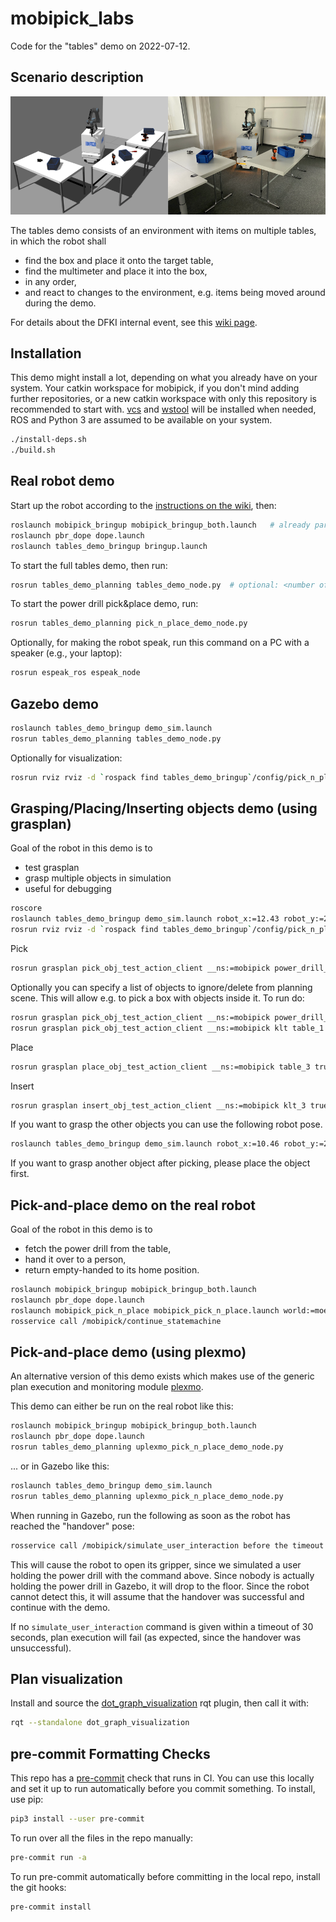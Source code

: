 mobipick_labs
=============

Code for the "tables" demo on 2022-07-12.

Scenario description
--------------------

![mobipick_tables_sim_and_real.png](images/mobipick_tables_sim_and_real.png)

The tables demo consists of an environment with items on multiple tables, in which the robot shall

- find the box and place it onto the target table,
- find the multimeter and place it into the box,
- in any order,
- and react to changes to the environment, e.g. items being moved around during the demo.

For details about the DFKI internal event, see this [wiki page](https://git.ni.dfki.de/mobipick/documentation/-/wikis/Mobipick-tables-demo).

Installation
------------

This demo might install a lot, depending on what you already have on your
system. Your catkin workspace for mobipick, if you don't mind adding further
repositories, or a new catkin workspace with only this repository is
recommended to start with. [vcs](https://pypi.org/project/vcstool/) and
[wstool](http://wiki.ros.org/wstool) will be installed when needed,
ROS and Python 3 are assumed to be available on your system.

```bash
./install-deps.sh
./build.sh
```

Real robot demo
---------------

Start up the robot according to the [instructions on the
wiki](https://git.ni.dfki.de/mobipick/documentation/-/wikis/starting-up-the-robot),
then:


```bash
roslaunch mobipick_bringup mobipick_bringup_both.launch   # already part of the startup instructions
roslaunch pbr_dope dope.launch
roslaunch tables_demo_bringup bringup.launch
```

To start the full tables demo, then run:

```bash
rosrun tables_demo_planning tables_demo_node.py  # optional: <number of target table>, e.g., "4"; default: 2
```

To start the power drill pick&place demo, run:

```bash
rosrun tables_demo_planning pick_n_place_demo_node.py
```

Optionally, for making the robot speak, run this command on a PC with a speaker (e.g., your laptop):

```bash
rosrun espeak_ros espeak_node
```


Gazebo demo
-----------

```bash
roslaunch tables_demo_bringup demo_sim.launch
rosrun tables_demo_planning tables_demo_node.py
```

Optionally for visualization:

```bash
rosrun rviz rviz -d `rospack find tables_demo_bringup`/config/pick_n_place.rviz __ns:=mobipick
```

Grasping/Placing/Inserting objects demo (using grasplan)
--------------------------------------

Goal of the robot in this demo is to

- test grasplan
- grasp multiple objects in simulation
- useful for debugging

```bash
roscore
roslaunch tables_demo_bringup demo_sim.launch robot_x:=12.43 robot_y:=2.21 robot_yaw:=1.5708
rosrun rviz rviz -d `rospack find tables_demo_bringup`/config/pick_n_place.rviz __ns:=mobipick
```

Pick

```bash
rosrun grasplan pick_obj_test_action_client __ns:=mobipick power_drill_with_grip table_1
```

Optionally you can specify a list of objects to ignore/delete from planning scene. This will allow e.g. to pick
a box with objects inside it. To run do:

```bash
rosrun grasplan pick_obj_test_action_client __ns:=mobipick power_drill_with_grip table_1 object_to_ignore_1 object_to_ignore_2 ...
rosrun grasplan pick_obj_test_action_client __ns:=mobipick klt table_1 multimeter_1
```

Place

```bash
rosrun grasplan place_obj_test_action_client __ns:=mobipick table_3 true
```

Insert

```bash
rosrun grasplan insert_obj_test_action_client __ns:=mobipick klt_3 true
```

If you want to grasp the other objects you can use the following robot pose.

```bash
roslaunch tables_demo_bringup demo_sim.launch robot_x:=10.46 robot_y:=2.47 robot_yaw:=3.1415
```

If you want to grasp another object after picking, please place the object first.


Pick-and-place demo on the real robot
-------------------------------------

Goal of the robot in this demo is to

- fetch the power drill from the table,
- hand it over to a person,
- return empty-handed to its home position.

```bash
roslaunch mobipick_bringup mobipick_bringup_both.launch
roslaunch pbr_dope dope.launch
roslaunch mobipick_pick_n_place mobipick_pick_n_place.launch world:=moelk_tables_demo
rosservice call /mobipick/continue_statemachine
```


Pick-and-place demo (using plexmo)
----------------------------------

An alternative version of this demo exists which makes use of the generic plan
execution and monitoring module
[plexmo](https://github.com/aiplan4eu/unified-planning-bridge/tree/master/up_bridge/plexmo).

This demo can either be run on the real robot like this:

```bash
roslaunch mobipick_bringup mobipick_bringup_both.launch
roslaunch pbr_dope dope.launch
rosrun tables_demo_planning uplexmo_pick_n_place_demo_node.py
```

... or in Gazebo like this:

```bash
roslaunch tables_demo_bringup demo_sim.launch
rosrun tables_demo_planning uplexmo_pick_n_place_demo_node.py
```

When running in Gazebo, run the following as soon as the robot has reached the "handover" pose:

```bash
rosservice call /mobipick/simulate_user_interaction before the timeout
```

This will cause the robot to open its gripper, since we simulated a user
holding the power drill with the command above. Since nobody is actually
holding the power drill in Gazebo, it will drop to the floor. Since the robot
cannot detect this, it will assume that the handover was successful and
continue with the demo.

If no `simulate_user_interaction` command is given within a timeout of 30
seconds, plan execution will fail (as expected, since the handover was
unsuccessful).


Plan visualization
------------------

Install and source the
[dot_graph_visualization](https://github.com/DFKI-NI/dot_graph_visualization)
rqt plugin, then call it with:

```bash
rqt --standalone dot_graph_visualization
```

pre-commit Formatting Checks
----------------------------

This repo has a [pre-commit](https://pre-commit.com/) check that runs in CI.
You can use this locally and set it up to run automatically before you commit
something. To install, use pip:

```bash
pip3 install --user pre-commit
```

To run over all the files in the repo manually:

```bash
pre-commit run -a
```

To run pre-commit automatically before committing in the local repo, install the git hooks:

```bash
pre-commit install
